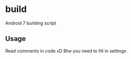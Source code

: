 # build
Android 7 building script

## Usage
Read comments in code xD
Btw you need to fill in settings
